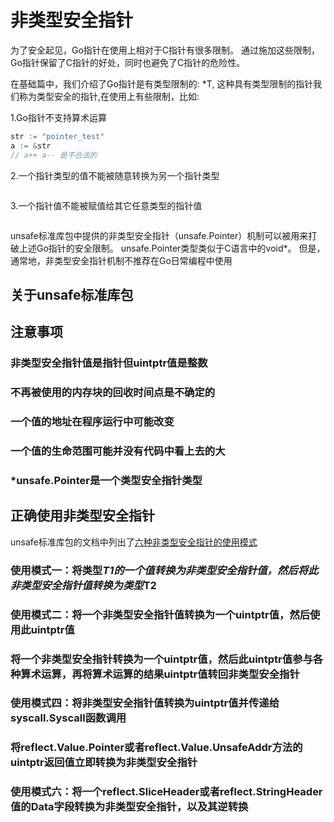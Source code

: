 # 非类型安全指针

为了安全起见，Go指针在使用上相对于C指针有很多限制。 通过施加这些限制，Go指针保留了C指针的好处，同时也避免了C指针的危险性。

在基础篇中，我们介绍了Go指针是有类型限制的: *T, 这种具有类型限制的指针我们称为类型安全的指针,在使用上有些限制，比如:

1.Go指针不支持算术运算

```go
str := "pointer_test"
a := &str
// a++ a-- 是不合法的
```

2.一个指针类型的值不能被随意转换为另一个指针类型

```go
```

3.一个指针值不能被赋值给其它任意类型的指针值

```go
```

unsafe标准库包中提供的非类型安全指针（unsafe.Pointer）机制可以被用来打破上述Go指针的安全限制。 unsafe.Pointer类型类似于C语言中的void*。 但是，通常地，非类型安全指针机制不推荐在Go日常编程中使用

## 关于unsafe标准库包

## 注意事项

### 非类型安全指针值是指针但uintptr值是整数

### 不再被使用的内存块的回收时间点是不确定的

### 一个值的地址在程序运行中可能改变

### 一个值的生命范围可能并没有代码中看上去的大

### *unsafe.Pointer是一个类型安全指针类型

## 正确使用非类型安全指针

unsafe标准库包的文档中列出了[六种非类型安全指针的使用模式](https://golang.google.cn/pkg/unsafe/#Pointer)

### 使用模式一：将类型*T1的一个值转换为非类型安全指针值，然后将此非类型安全指针值转换为类型*T2

### 使用模式二：将一个非类型安全指针值转换为一个uintptr值，然后使用此uintptr值

### 将一个非类型安全指针转换为一个uintptr值，然后此uintptr值参与各种算术运算，再将算术运算的结果uintptr值转回非类型安全指针

### 使用模式四：将非类型安全指针值转换为uintptr值并传递给syscall.Syscall函数调用

### 将reflect.Value.Pointer或者reflect.Value.UnsafeAddr方法的uintptr返回值立即转换为非类型安全指针

### 使用模式六：将一个reflect.SliceHeader或者reflect.StringHeader值的Data字段转换为非类型安全指针，以及其逆转换


